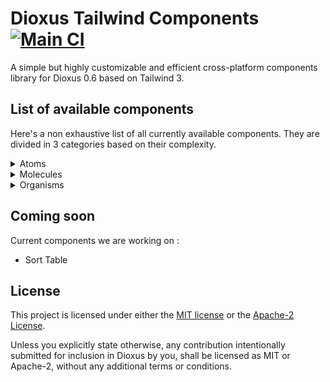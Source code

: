 # Dioxus Tailwind Components [![Main CI](https://github.com/42Angouleme/dioxus-components/actions/workflows/mail.yml/badge.svg)](https://github.com/42Angouleme/dioxus-components/actions/workflows/mail.yml)

A simple but highly customizable and efficient cross-platform components library for Dioxus 0.6 based on Tailwind 3.

## List of available components

Here's a non exhaustive list of all currently available components. They are divided in 3 categories based on their complexity.

<details>
    <summary>
        Atoms
    </summary>
    <table>
        <tr><td>Button</td></tr>
        <tr><td>Button Group</td></tr>
        <tr><td>Placeholder</td></tr>
        <tr><td>Separator</td></tr>
        <tr><td>Spacer</td></tr>
    </table>
</details>

<details>
    <summary>
        Molecules
    </summary>
    <table>
        <tr><td>Accordion</td></tr>
        <tr><td>Breadcumb</td></tr>
        <tr><td>Carousel</td></tr>
        <tr><td>Dropdown</td></tr>
        <tr><td>Hovercard</td></tr>
        <tr><td>LightSwitch</td></tr>
        <tr><td>Modal</td></tr>
        <tr><td>Navbar</td></tr>
        <tr><td>ProgressBar</td></tr>
        <tr><td>Scrollable</td></tr>
        <tr><td>SidePanel</td></tr>
        <tr><td>Table</td></tr>
        <tr><td>Tabs</td></tr>
        <tr><td>Toast</td></tr>
    </table>
</details>

<details>
    <summary>
        Organisms
    </summary>
    <table>
        <tr><td>Checkbox</td></tr>
        <tr><td>FormList</td></tr>
        <tr><td>Input</td></tr>
        <tr><td>Radio</td></tr>
        <tr><td>Select</td></tr>
        <tr><td>Slider</td></tr>
        <tr><td>TextArea</td></tr>
        <tr><td>Toggle</td></tr>
    </table>
</details>

## Coming soon

Current components we are working on :

* Sort Table

## License

This project is licensed under either the [MIT license](https://github.com/42Angouleme/dioxus-components/blob/main/LICENSE-MIT) or the [Apache-2 License](https://github.com/42Angouleme/dioxus-components/blob/main/LICENSE-APACHE).

Unless you explicitly state otherwise, any contribution intentionally submitted for inclusion in Dioxus by you, shall be licensed as MIT or Apache-2, without any additional terms or conditions.